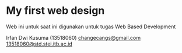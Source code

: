 # My first web design

Web ini untuk saat ini digunakan untuk tugas Web Based Development

Irfan Dwi Kusuma
(13518060)
changecangs@gmail.com
13518060@std.stei.itb.ac.id
